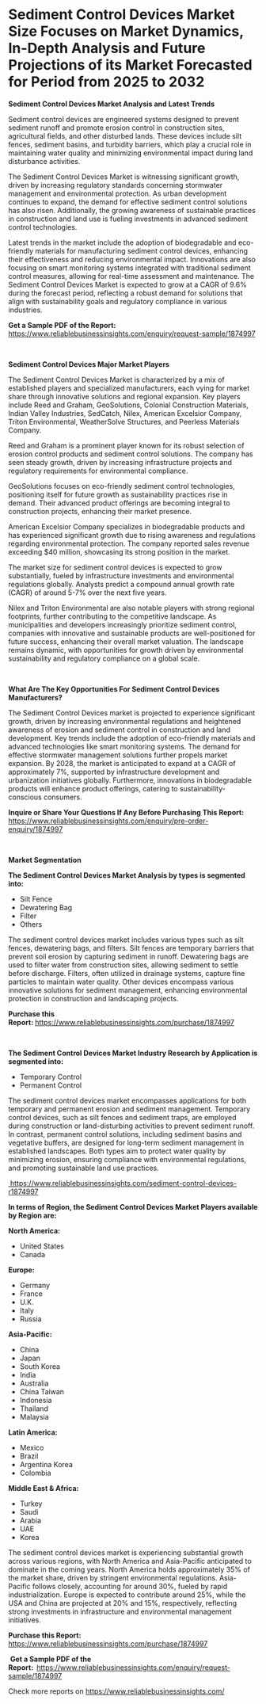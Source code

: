 <p><h1>Sediment Control Devices Market Size Focuses on Market Dynamics, In-Depth Analysis and Future Projections of its Market Forecasted for Period from 2025 to 2032</h1></p><p><strong>Sediment Control Devices Market Analysis and Latest Trends</strong></p>
<p><p>Sediment control devices are engineered systems designed to prevent sediment runoff and promote erosion control in construction sites, agricultural fields, and other disturbed lands. These devices include silt fences, sediment basins, and turbidity barriers, which play a crucial role in maintaining water quality and minimizing environmental impact during land disturbance activities.</p><p>The Sediment Control Devices Market is witnessing significant growth, driven by increasing regulatory standards concerning stormwater management and environmental protection. As urban development continues to expand, the demand for effective sediment control solutions has also risen. Additionally, the growing awareness of sustainable practices in construction and land use is fueling investments in advanced sediment control technologies.</p><p>Latest trends in the market include the adoption of biodegradable and eco-friendly materials for manufacturing sediment control devices, enhancing their effectiveness and reducing environmental impact. Innovations are also focusing on smart monitoring systems integrated with traditional sediment control measures, allowing for real-time assessment and maintenance. The Sediment Control Devices Market is expected to grow at a CAGR of 9.6% during the forecast period, reflecting a robust demand for solutions that align with sustainability goals and regulatory compliance in various industries.</p></p>
<p><strong>Get a Sample PDF of the Report:&nbsp;</strong> <a href="https://www.reliablebusinessinsights.com/enquiry/request-sample/1874997?utm_campaign=2306&utm_medium=2&utm_source=Github&utm_content=ia&utm_term=30032025&utm_id=sediment-control-devices">https://www.reliablebusinessinsights.com/enquiry/request-sample/1874997</a></p>
<p>&nbsp;</p>
<p><strong>Sediment Control Devices Major Market Players</strong></p>
<p><p>The Sediment Control Devices Market is characterized by a mix of established players and specialized manufacturers, each vying for market share through innovative solutions and regional expansion. Key players include Reed and Graham, GeoSolutions, Colonial Construction Materials, Indian Valley Industries, SedCatch, Nilex, American Excelsior Company, Triton Environmental, WeatherSolve Structures, and Peerless Materials Company.</p><p>Reed and Graham is a prominent player known for its robust selection of erosion control products and sediment control solutions. The company has seen steady growth, driven by increasing infrastructure projects and regulatory requirements for environmental compliance. </p><p>GeoSolutions focuses on eco-friendly sediment control technologies, positioning itself for future growth as sustainability practices rise in demand. Their advanced product offerings are becoming integral to construction projects, enhancing their market presence.</p><p>American Excelsior Company specializes in biodegradable products and has experienced significant growth due to rising awareness and regulations regarding environmental protection. The company reported sales revenue exceeding $40 million, showcasing its strong position in the market.</p><p>The market size for sediment control devices is expected to grow substantially, fueled by infrastructure investments and environmental regulations globally. Analysts predict a compound annual growth rate (CAGR) of around 5-7% over the next five years.</p><p>Nilex and Triton Environmental are also notable players with strong regional footprints, further contributing to the competitive landscape. As municipalities and developers increasingly prioritize sediment control, companies with innovative and sustainable products are well-positioned for future success, enhancing their overall market valuation. The landscape remains dynamic, with opportunities for growth driven by environmental sustainability and regulatory compliance on a global scale.</p></p>
<p>&nbsp;</p>
<p><strong>What Are The Key Opportunities For Sediment Control Devices Manufacturers?</strong></p>
<p><p>The Sediment Control Devices market is projected to experience significant growth, driven by increasing environmental regulations and heightened awareness of erosion and sediment control in construction and land development. Key trends include the adoption of eco-friendly materials and advanced technologies like smart monitoring systems. The demand for effective stormwater management solutions further propels market expansion. By 2028, the market is anticipated to expand at a CAGR of approximately 7%, supported by infrastructure development and urbanization initiatives globally. Furthermore, innovations in biodegradable products will enhance product offerings, catering to sustainability-conscious consumers.</p></p>
<p><strong>Inquire or Share Your Questions If Any Before Purchasing This Report:</strong> <a href="https://www.reliablebusinessinsights.com/enquiry/pre-order-enquiry/1874997?utm_campaign=2306&utm_medium=2&utm_source=Github&utm_content=ia&utm_term=30032025&utm_id=sediment-control-devices">https://www.reliablebusinessinsights.com/enquiry/pre-order-enquiry/1874997</a></p>
<p>&nbsp;</p>
<p><strong>Market Segmentation</strong></p>
<p><strong>The Sediment Control Devices Market Analysis by types is segmented into:</strong></p>
<p><ul><li>Silt Fence</li><li>Dewatering Bag</li><li>Filter</li><li>Others</li></ul></p>
<p><p>The sediment control devices market includes various types such as silt fences, dewatering bags, and filters. Silt fences are temporary barriers that prevent soil erosion by capturing sediment in runoff. Dewatering bags are used to filter water from construction sites, allowing sediment to settle before discharge. Filters, often utilized in drainage systems, capture fine particles to maintain water quality. Other devices encompass various innovative solutions for sediment management, enhancing environmental protection in construction and landscaping projects.</p></p>
<p><strong>Purchase this Report:&nbsp;</strong><a href="https://www.reliablebusinessinsights.com/purchase/1874997?utm_campaign=2306&utm_medium=2&utm_source=Github&utm_content=ia&utm_term=30032025&utm_id=sediment-control-devices">https://www.reliablebusinessinsights.com/purchase/1874997</a></p>
<p>&nbsp;</p>
<p><strong>The Sediment Control Devices Market Industry Research by Application is segmented into:</strong></p>
<p><ul><li>Temporary Control</li><li>Permanent Control</li></ul></p>
<p><p>The sediment control devices market encompasses applications for both temporary and permanent erosion and sediment management. Temporary control devices, such as silt fences and sediment traps, are employed during construction or land-disturbing activities to prevent sediment runoff. In contrast, permanent control solutions, including sediment basins and vegetative buffers, are designed for long-term sediment management in established landscapes. Both types aim to protect water quality by minimizing erosion, ensuring compliance with environmental regulations, and promoting sustainable land use practices.</p></p>
<p><a href="https://www.reliablebusinessinsights.com/sediment-control-devices-r1874997?utm_campaign=2306&utm_medium=2&utm_source=Github&utm_content=ia&utm_term=30032025&utm_id=sediment-control-devices">&nbsp;https://www.reliablebusinessinsights.com/sediment-control-devices-r1874997</a></p>
<p><strong>In terms of Region, the Sediment Control Devices Market Players available by Region are:</strong></p>
<p>
    <p> <strong> North America: </strong>
        <ul>
            <li>United States</li>
            <li>Canada</li>
        </ul>
        </p> 
    <p> <strong> Europe: </strong>
        <ul>
            <li>Germany</li>
            <li>France</li>
            <li>U.K.</li>
            <li>Italy</li>
            <li>Russia</li>
        </ul>
        </p> 
    <p> <strong> Asia-Pacific: </strong>
        <ul>
            <li>China</li>
            <li>Japan</li>
            <li>South Korea</li>
            <li>India</li>
            <li>Australia</li>
            <li>China Taiwan</li>
            <li>Indonesia</li>
            <li>Thailand</li>
            <li>Malaysia</li>
        </ul>
        </p> 
    <p> <strong> Latin America: </strong>
        <ul>
            <li>Mexico</li>
            <li>Brazil</li>
            <li>Argentina Korea</li>
            <li>Colombia</li>
        </ul>
        </p> 
    <p> <strong> Middle East & Africa: </strong>
        <ul>
            <li>Turkey</li>
            <li>Saudi</li>
            <li>Arabia</li>
            <li>UAE</li>
            <li>Korea</li>
        </ul>
    </p>
    </p>
<p><p>The sediment control devices market is experiencing substantial growth across various regions, with North America and Asia-Pacific anticipated to dominate in the coming years. North America holds approximately 35% of the market share, driven by stringent environmental regulations. Asia-Pacific follows closely, accounting for around 30%, fueled by rapid industrialization. Europe is expected to contribute around 25%, while the USA and China are projected at 20% and 15%, respectively, reflecting strong investments in infrastructure and environmental management initiatives.</p></p>
<p><strong>Purchase this Report: </strong><a href="https://www.reliablebusinessinsights.com/purchase/1874997?utm_campaign=2306&utm_medium=2&utm_source=Github&utm_content=ia&utm_term=30032025&utm_id=sediment-control-devices">https://www.reliablebusinessinsights.com/purchase/1874997</a></p>
<p>&nbsp;<strong>Get a Sample PDF of the Report:&nbsp;&nbsp;</strong><a href="https://www.reliablebusinessinsights.com/enquiry/request-sample/1874997?utm_campaign=2306&utm_medium=2&utm_source=Github&utm_content=ia&utm_term=30032025&utm_id=sediment-control-devices">https://www.reliablebusinessinsights.com/enquiry/request-sample/1874997</a></p>
<p><strong></strong></p>
<p>Check more reports on <a href="https://www.reliablebusinessinsights.com/?utm_campaign=2306&utm_medium=2&utm_source=Github&utm_content=ia&utm_term=30032025&utm_id=sediment-control-devices">https://www.reliablebusinessinsights.com/</a></p>